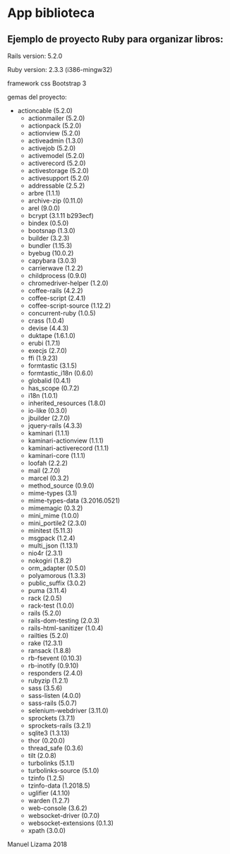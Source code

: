 # App biblioteca

## Ejemplo de proyecto Ruby para organizar libros:

Rails version: 5.2.0

Ruby version: 2.3.3 (i386-mingw32)

framework css Bootstrap 3

gemas del proyecto:
* actioncable (5.2.0)
  * actionmailer (5.2.0)
  * actionpack (5.2.0)
  * actionview (5.2.0)
  * activeadmin (1.3.0)
  * activejob (5.2.0)
  * activemodel (5.2.0)
  * activerecord (5.2.0)
  * activestorage (5.2.0)
  * activesupport (5.2.0)
  * addressable (2.5.2)
  * arbre (1.1.1)
  * archive-zip (0.11.0)
  * arel (9.0.0)
  * bcrypt (3.1.11 b293ecf)
  * bindex (0.5.0)
  * bootsnap (1.3.0)
  * builder (3.2.3)
  * bundler (1.15.3)
  * byebug (10.0.2)
  * capybara (3.0.3)
  * carrierwave (1.2.2)
  * childprocess (0.9.0)
  * chromedriver-helper (1.2.0)
  * coffee-rails (4.2.2)
  * coffee-script (2.4.1)
  * coffee-script-source (1.12.2)
  * concurrent-ruby (1.0.5)
  * crass (1.0.4)
  * devise (4.4.3)
  * duktape (1.6.1.0)
  * erubi (1.7.1)
  * execjs (2.7.0)
  * ffi (1.9.23)
  * formtastic (3.1.5)
  * formtastic_i18n (0.6.0)
  * globalid (0.4.1)
  * has_scope (0.7.2)
  * i18n (1.0.1)
  * inherited_resources (1.8.0)
  * io-like (0.3.0)
  * jbuilder (2.7.0)
  * jquery-rails (4.3.3)
  * kaminari (1.1.1)
  * kaminari-actionview (1.1.1)
  * kaminari-activerecord (1.1.1)
  * kaminari-core (1.1.1)
  * loofah (2.2.2)
  * mail (2.7.0)
  * marcel (0.3.2)
  * method_source (0.9.0)
  * mime-types (3.1)
  * mime-types-data (3.2016.0521)
  * mimemagic (0.3.2)
  * mini_mime (1.0.0)
  * mini_portile2 (2.3.0)
  * minitest (5.11.3)
  * msgpack (1.2.4)
  * multi_json (1.13.1)
  * nio4r (2.3.1)
  * nokogiri (1.8.2)
  * orm_adapter (0.5.0)
  * polyamorous (1.3.3)
  * public_suffix (3.0.2)
  * puma (3.11.4)
  * rack (2.0.5)
  * rack-test (1.0.0)
  * rails (5.2.0)
  * rails-dom-testing (2.0.3)
  * rails-html-sanitizer (1.0.4)
  * railties (5.2.0)
  * rake (12.3.1)
  * ransack (1.8.8)
  * rb-fsevent (0.10.3)
  * rb-inotify (0.9.10)
  * responders (2.4.0)
  * rubyzip (1.2.1)
  * sass (3.5.6)
  * sass-listen (4.0.0)
  * sass-rails (5.0.7)
  * selenium-webdriver (3.11.0)
  * sprockets (3.7.1)
  * sprockets-rails (3.2.1)
  * sqlite3 (1.3.13)
  * thor (0.20.0)
  * thread_safe (0.3.6)
  * tilt (2.0.8)
  * turbolinks (5.1.1)
  * turbolinks-source (5.1.0)
  * tzinfo (1.2.5)
  * tzinfo-data (1.2018.5)
  * uglifier (4.1.10)
  * warden (1.2.7)
  * web-console (3.6.2)
  * websocket-driver (0.7.0)
  * websocket-extensions (0.1.3)
  * xpath (3.0.0)

Manuel Lizama 2018